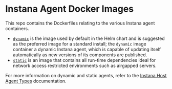 # Instana Agent Docker Images

This repo contains the Dockerfiles relating to the various Instana agent containers.

* [`dynamic`](./dynamic/) is the image used by default in the Helm chart and is suggested as the preferred image for a standard install; the `dynamic` image container a dynamic Instana agent, which is capable of updating itself automatically as new versions of its components are published.
* [`static`](./dynamic/) is an image that contains all run-time dependencies ideal for network access restricted environments such as airgapped servers.

For more information on dynamic and static agents, refer to the [Instana Host Agent Types](https://www.instana.com/docs/setup_and_manage/host_agent#host-agent-types) documentation.
